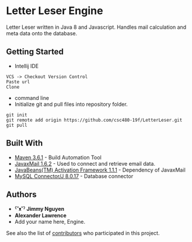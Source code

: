 # Letter Leser Engine

Letter Leser written in Java 8 and Javascript. Handles mail calculation and meta data onto the database.

## Getting Started


* Intellij IDE
```
VCS -> Checkout Version Control
Paste url
Clone
```
* command line
* Initialize git and pull files into repository folder.
```
git init
git remote add origin https://github.com/csc480-19f/LetterLeser.git
git pull
```

## Built With

* [Maven 3.6.1](https://maven.apache.org) - Build Automation Tool
* [JavaxMail 1.6.2](https://mvnrepository.com/artifact/javax.mail/mail/1.5.0-b01) - Used to connect and retrieve email data.
* [JavaBeans(TM) Activation Framework 1.1.1](https://mvnrepository.com/artifact/javax.activation/activation/1.1.1) - Dependency of JavaxMail
* [MySQL Connector/J 8.0.17](https://mvnrepository.com/artifact/mysql/mysql-connector-java) - Database connector

## Authors

* ˁ˚ᴥ˚ˀ **Jimmy Nguyen** 
* **Alexander Lawrence**
* Add your name here, Engine.


See also the list of [contributors](https://github.com/csc480-19f/LetterLeser/graphs/contributors) who participated in this project.

